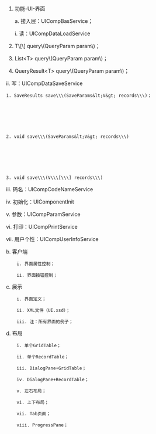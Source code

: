 1. 功能-UI-界面

   a. 接入层：UICompBasService；

   i. 读：UICompDataLoadService

1. T\\[\\] query\\(QueryParam param\\)；

1. List&lt;T&gt; query\\(QueryParam param\\)；

1. QueryResult&lt;T&gt; query\\(QueryParam param\\)；

ii. 写：UICompDataSaveService







    1. SaveResults save\\\(SaveParams&lt;V&gt; records\\\)；







    2. void save\\\(SaveParams&lt;V&gt; records\\\)







    3. void save\\\(V\\\[\\\] records\\\)







iii. 码名：UICompCodeNameService







iv. 初始化：UIComponentInit







v. 参数：UICompParamService







vi. 打印：UICompPrintService







vii. 用户个性：UICompUserInfoService

b. 客户端

```
    i. 界面属性控制；

    ii. 界面按钮控制；
```

c. 展示

```
    i. 界面定义；

    ii. XML文件（UI.xsd）；

    iii. 注：所有界面的例子；
```

d. 布局

```
    i. 单个GridTable；

    ii. 单个RecordTable；

    iii. DialogPane+GridTable；

    iv. DialogPane+RecordTable；

    v. 左右布局；

    vi. 上下布局；

    vii. Tab页面；

    viii. ProgressPane；
```



